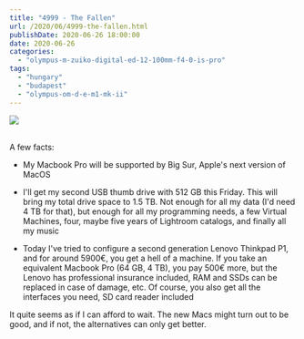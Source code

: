 ```yaml
---
title: "4999 - The Fallen"
url: /2020/06/4999-the-fallen.html
publishDate: 2020-06-26 18:00:00
date: 2020-06-26
categories: 
  - "olympus-m-zuiko-digital-ed-12-100mm-f4-0-is-pro"
tags: 
  - "hungary"
  - "budapest"
  - "olympus-om-d-e-m1-mk-ii"
---
```

<div class="container">
<div class="center"><a target="_blank" href="https://d25zfm9zpd7gm5.cloudfront.net/1200x1200/2018/20180521_154342_lr.jpg"><img class="webfeedsFeaturedVisual" src="https://d25zfm9zpd7gm5.cloudfront.net/0600x0600/2018/20180521_154342_lr.jpg" /></a></div>
</div>
<br />

A few facts:

* My Macbook Pro will be supported by Big Sur, Apple's next version
  of MacOS

* I'll get my second USB thumb drive with 512 GB this Friday. This
  will bring my total drive space to 1.5 TB. Not enough for 
  all my data (I'd need 4 TB for that), but enough for all my
  programming needs, a few Virtual Machines, four, maybe five 
  years of Lightroom catalogs, and finally all my music

* Today I've tried to configure a second generation Lenovo 
  Thinkpad P1, and for around 5900€, you get a hell of a machine.
  If you take an equivalent Macbook Pro (64 GB, 4 TB), you pay 
  500€ more, but the Lenovo has professional insurance included, 
  RAM and SSDs can be replaced in case of damage, etc. Of course, 
  you also get all the interfaces you need, SD card reader 
  included

It quite seems as if I can afford to wait. The new Macs might turn
out to be good, and if not, the alternatives can only get better.